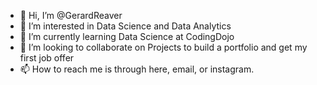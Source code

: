- 👋 Hi, I’m @GerardReaver
- 👀 I’m interested in Data Science and Data Analytics
- 🌱 I’m currently learning Data Science at CodingDojo
- 💞️ I’m looking to collaborate on Projects to build a portfolio and get my first job offer
- 📫 How to reach me is through here, email, or instagram. 

<!---
GerardReaver/GerardReaver is a ✨ special ✨ repository because its `README.md` (this file) appears on your GitHub profile.
You can click the Preview link to take a look at your changes.
--->
